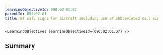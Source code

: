 ```yaml
---
learningObjectiveId: 090.02.01.07
parentId: 090.02.01
title: RT call signs for aircraft including use of abbreviated call signs
---
```


```tsx eval
<LearningOBjectives learningObjectiveId={090.02.01.07} />
```

## Summary
